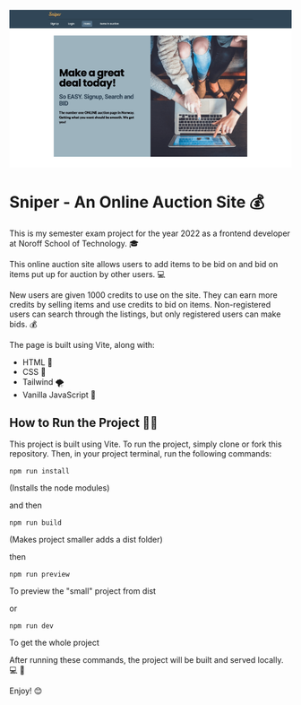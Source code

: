 ![A screenshot of my project](image/screenshot.png)

# Sniper - An Online Auction Site 💰

This is my semester exam project for the year 2022 as a frontend developer at Noroff School of Technology. 🎓

This online auction site allows users to add items to be bid on and bid on items put up for auction by other users. 💻

New users are given 1000 credits to use on the site. They can earn more credits by selling items and use credits to bid on items. Non-registered users can search through the listings, but only registered users can make bids. 💰

The page is built using Vite, along with:

- HTML 📜
- CSS 🎨
- Tailwind 🌪
- Vanilla JavaScript 🍦

## How to Run the Project 🏃‍♂️

This project is built using Vite. To run the project, simply clone or fork this repository. Then, in your project terminal, run the following commands:

```
npm run install
```

(Installs the node modules)

and then

```
npm run build
```

(Makes project smaller adds a dist folder)

then

```
npm run preview
```

To preview the "small" project from dist

or

```
npm run dev
```

To get the whole project

After running these commands, the project will be built and served locally. 💻 📡

Enjoy! 😊
